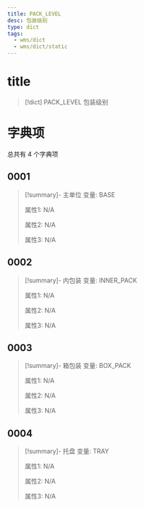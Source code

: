 ```yaml
---
title: PACK_LEVEL
desc: 包装级别
type: dict
tags:
  - wms/dict
  - wms/dict/static
---
```

# title
>[!dict] PACK_LEVEL
> 包装级别

# 字典项
总共有 4 个字典项
## 0001
>[!summary]- 主单位
>变量: BASE
>
>属性1: N/A
>
>属性2: N/A
>
>属性3: N/A

## 0002
>[!summary]- 内包装
>变量: INNER_PACK
>
>属性1: N/A
>
>属性2: N/A
>
>属性3: N/A

## 0003
>[!summary]- 箱包装
>变量: BOX_PACK
>
>属性1: N/A
>
>属性2: N/A
>
>属性3: N/A

## 0004
>[!summary]- 托盘
>变量: TRAY
>
>属性1: N/A
>
>属性2: N/A
>
>属性3: N/A

